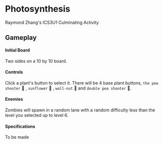 # Photosynthesis
Raymond Zhang's ICS3U1 Culminating Activity

## Gameplay
#### Initial Board
Two sides on a 10 by 10 board.

#### Controls
Click a plant's button to select it. There will be 4 base plant buttons, `the pea shooter` :green_apple: , `sunflower` :pineapple: , `wall-nut` :chestnut: and `double pea shooter` :grapes:.

#### Enemies
Zombies will spawn in a random lane with a random difficulty less than the level you selected up to level 6. 

#### Specifications
To be made
